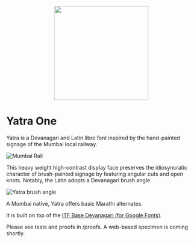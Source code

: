 <p align="center">
	<img src="/specimen/in-progress/yatra.png" height="250" width="250">
</p>

# Yatra One
Yatra is a Devanagari and Latin libre font inspired by the hand-painted signage of the Mumbai local railway. 

![Mumbai Rail](/specimen/in-progress/sion.png)

This heavy weight high-contrast display face preserves the idiosyncratic character of brush-painted signage by featuring angular cuts and open knots. Notably, the Latin adopts a Devanagari brush angle.

![Yatra brush angle](/specimen/in-progress/angle.png)

A Mumbai native, Yatra offers basic Marathi alternates.

It is built on top of the [ITF Base Devanagari (for Google Fonts)](https://github.com/itfoundry/base-devanagari-gf). 

Please see tests and proofs in /proofs. A web-based specimen is coming shortly.


